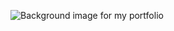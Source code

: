 
![Background image for my portfolio](https://images.unsplash.com/photo-1528459801416-a9e53bbf4e17?ixlib=rb-1.2.1&ixid=MnwxMjA3fDB8MHxwaG90by1wYWdlfHx8fGVufDB8fHx8&auto=format&fit=crop&w=412&q=80)
